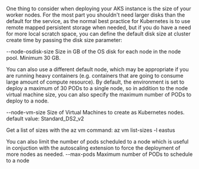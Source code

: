 One thing to consider when deploying your AKS instance is the size of your worker nodes.  For the most part you shouldn't need larger disks than the default for the service, as the normal best practice for Kubernetes is to use remote mapped persistent storage when needed, but if you do have a need for more local scratch space, you can define the default disk size at cluster create time by passing the disk size parameter:

--node-osdisk-size
Size in GB of the OS disk for each node in the node pool. Minimum 30 GB.

You can also use a different default node, which may be appropriate if you are running heavy containers (e.g. containers that are going to consume large amount of compute resource).  By default, the environment is set to deploy a maximum of 30 PODs to a single node, so in addition to the node virtual machine size, you can also specify the maximum number of PODs to deploy to a node.

--node-vm-size
Size of Virtual Machines to create as Kubernetes nodes.
default value: Standard_DS2_v2

Get a list of sizes with the az vm command:
az vm list-sizes -l eastus

You can also limit the number of pods scheduled to a node which is useful in conjuction with the autoscaling extension to force the deployment of more nodes as needed.
--max-pods
Maximum number of PODs to schedule to a node


